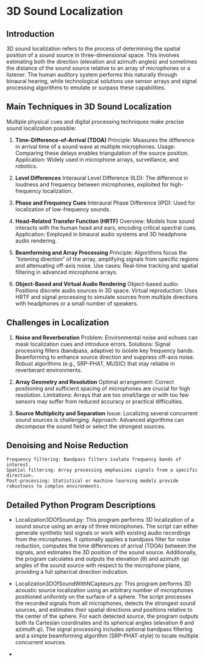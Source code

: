 # 3D Sound Localization

## Introduction

3D sound localization refers to the process of determining the spatial position of a sound source in three-dimensional space. 
This involves estimating both the direction (elevation and azimuth angles) and sometimes the distance of the sound source relative to an array of microphones or a listener. 
The human auditory system performs this naturally through binaural hearing, while technological solutions use sensor arrays 
and signal processing algorithms to emulate or surpass these capabilities.

## Main Techniques in 3D Sound Localization

Multiple physical cues and digital processing techniques make precise sound localization possible:

1. **Time-Difference-of-Arrival (TDOA)**
    Principle: Measures the difference in arrival time of a sound wave at multiple microphones.
    Usage: Comparing these delays enables triangulation of the source position.
    Application: Widely used in microphone arrays, surveillance, and robotics.

2. **Level Differences**
    Interaural Level Difference (ILD): The difference in loudness and frequency between microphones, exploited for high-frequency localization.

3. **Phase and Frequency Cues**
    Interaural Phase Difference (IPD): Used for localization of low-frequency sounds.

4. **Head-Related Transfer Function (HRTF)**
    Overview: Models how sound interacts with the human head and ears, encoding critical spectral cues.
    Application: Employed in binaural audio systems and 3D headphone audio rendering.

5. **Beamforming and Array Processing**
    Principle: Algorithms focus the “listening direction” of the array, amplifying signals from specific regions and attenuating off-axis noise.
    Use cases: Real-time tracking and spatial filtering in advanced microphone arrays.

6. **Object-Based and Virtual Audio Rendering**
    Object-based audio: Positions discrete audio sources in 3D space.
    Virtual reproduction: Uses HRTF and signal processing to simulate sources from multiple directions with headphones or a small number of speakers.

## Challenges in Localization

1. **Noise and Reverberation**
    Problem: Environmental noise and echoes can mask localization cues and introduce errors.
    Solutions:
        Signal processing filters (bandpass, adaptive) to isolate key frequency bands.
        Beamforming to enhance source direction and suppress off-axis noise.
        Robust algorithms (e.g., SRP-PHAT, MUSIC) that stay reliable in reverberant environments.

2. **Array Geometry and Resolution**
    Optimal arrangement: Correct positioning and sufficient spacing of microphones are crucial for high resolution.
    Limitations: Arrays that are too small/large or with too few sensors may suffer from reduced accuracy or practical difficulties.

3. **Source Multiplicity and Separation**
    Issue: Localizing several concurrent sound sources is challenging.
    Approach: Advanced algorithms can decompose the sound field or select the strongest sources.
		
## Denoising and Noise Reduction
    Frequency filtering: Bandpass filters isolate frequency bands of interest.
    Spatial filtering: Array processing emphasizes signals from a specific direction.
    Post-processing: Statistical or machine learning models provide robustness to complex environments.



## Detailed Python Program Descriptions

- Localization3DOfSound.py: This program performs 3D localization of a sound source using an array of three microphones. 
The script can either generate synthetic test signals or work with existing audio recordings from the microphones. 
It optionally applies a bandpass filter for noise reduction, computes the time differences of arrival (TDOA) between the signals,
and estimates the 3D position of the sound source. Additionally, the program calculates and outputs the elevation (θ) and azimuth (φ) angles 
of the sound source with respect to the microphone plane, providing a full spherical direction indication.
 
- Localization3DOfSoundWithNCapteurs.py: This program performs 3D acoustic source localization using an arbitrary number of microphones positioned uniformly on the surface of a sphere.
The script processes the recorded signals from all microphones, detects the strongest sound sources, and estimates their spatial directions 
and positions relative to the center of the sphere. For each detected source, the program outputs both its Cartesian coordinates and its spherical angles (elevation θ and azimuth φ).
The signal processing includes optional bandpass filtering and a simple beamforming algorithm (SRP-PHAT-style) to locate multiple concurrent sources.

- 
 
 
